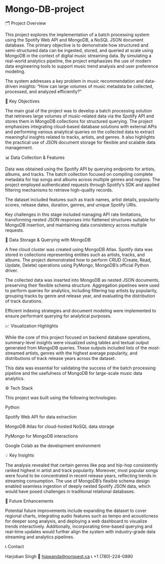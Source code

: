 # Mongo-DB-project

🗂️ Project Overview

This project explores the implementation of a batch processing system using the Spotify Web API and MongoDB, a NoSQL JSON document database. The primary objective is to demonstrate how structured and semi-structured data can be ingested, stored, and queried at scale using MongoDB in the context of digital music streaming data. By simulating a real-world analytics pipeline, the project emphasizes the use of modern data engineering tools to support music trend analysis and user preference modeling.

The system addresses a key problem in music recommendation and data-driven insights: “How can large volumes of music metadata be collected, processed, and analyzed efficiently?”

🎯 Key Objectives

The main goal of the project was to develop a batch processing solution that retrieves large volumes of music-related data via the Spotify API and stores them in MongoDB collections for structured querying. The project emphasizes integrating cloud-based database solutions with external APIs and performing various analytical queries on the collected data to extract meaningful insights related to tracks, artists, and genres. It also highlights the practical use of JSON document storage for flexible and scalable data management.

📊 Data Collection & Features

Data was obtained using the Spotify API by querying endpoints for artists, albums, and tracks. The batch collection focused on compiling complete metadata for top songs and albums across multiple genres and regions. The project employed authenticated requests through Spotify’s SDK and applied filtering mechanisms to retrieve high-quality records.

The dataset included features such as track names, artist details, popularity scores, release dates, duration, genres, and unique Spotify URIs.

Key challenges in this stage included managing API rate limitations, transforming nested JSON responses into flattened structures suitable for MongoDB insertion, and maintaining data consistency across multiple requests.

🧠 Data Storage & Querying with MongoDB

A free cloud cluster was created using MongoDB Atlas. Spotify data was stored in collections representing entities such as artists, tracks, and albums. The project demonstrated how to perform CRUD (Create, Read, Update, Delete) operations using PyMongo, MongoDB’s official Python driver.

The collected data was inserted into MongoDB as nested JSON documents, preserving their flexible schema structure. Aggregation pipelines were used to perform queries for analytics, including filtering top artists by popularity, grouping tracks by genre and release year, and evaluating the distribution of track durations.

Efficient indexing strategies and document modeling were implemented to ensure performant querying for analytical purposes.

📈 Visualization Highlights

While the core of this project focused on backend database operations, summary-level insights were visualized using tables and textual output generated from MongoDB queries. These outputs included lists of the most-streamed artists, genres with the highest average popularity, and distributions of track release years across the dataset.

This data was essential for validating the success of the batch processing pipeline and the usefulness of MongoDB for large-scale music data analytics.

⚙️ Tech Stack

This project was built using the following technologies:

Python

Spotify Web API for data extraction

MongoDB Atlas for cloud-hosted NoSQL data storage

PyMongo for MongoDB interactions

Google Colab as the development environment

💡 Key Insights

The analysis revealed that certain genres like pop and hip-hop consistently ranked highest in artist and track popularity. Moreover, most popular songs were found to be concentrated in recent release years, reflecting trends in streaming consumption. The use of MongoDB’s flexible schema design enabled seamless ingestion of deeply nested Spotify JSON data, which would have posed challenges in traditional relational databases.

🔮 Future Enhancements

Potential future improvements include expanding the dataset to cover regional charts, integrating audio features such as tempo and acousticness for deeper song analysis, and deploying a web dashboard to visualize trends interactively. Additionally, incorporating time-based querying and real-time updates would further align the system with industry-grade data streaming and analytics pipelines.

📞 Contact

Harjoban Singh 
📧 hjawanda@norquest.ca
📞 +1 (780)-224-0890
